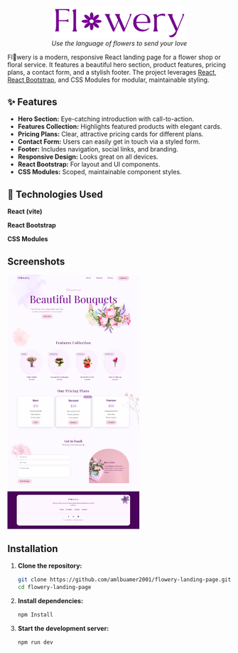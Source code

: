 <p align="center">
  <img width="297" alt="logo" src="https://github.com/amlbuamer2001/flowery-landing-page/blob/master/src/assets/icons/header-logo.svg" />
  <br>
  <em>Use the language of flowers to send your love</em>
</p>

Fl🌸wery is a modern, responsive React landing page for a flower shop or floral service. It features a beautiful hero section, product features, pricing plans, a contact form, and a stylish footer. The project leverages [React](https://react.dev/), [React Bootstrap](https://react-bootstrap.github.io/), and CSS Modules for modular, maintainable styling.

## ✨ Features

- **Hero Section:** Eye-catching introduction with call-to-action.
- **Features Collection:** Highlights featured products with elegant cards.
- **Pricing Plans:** Clear, attractive pricing cards for different plans.
- **Contact Form:** Users can easily get in touch via a styled form.
- **Footer:** Includes navigation, social links, and branding.
- **Responsive Design:** Looks great on all devices.
- **React Bootstrap:** For layout and UI components.
- **CSS Modules:** Scoped, maintainable component styles.

## 🧩 Technologies Used
**React (vite)**

**React Bootstrap**

**CSS Modules**

## Screenshots
  <img width="297" alt="logo" src="https://github.com/amlbuamer2001/flowery-landing-page/blob/master/screencapture.png" />


## Installation

1. **Clone the repository:**
   ```sh
   git clone https://github.com/amlbuamer2001/flowery-landing-page.git
   cd flowery-landing-page
2. **Install dependencies:**
   ```sh
   npm Install
3. **Start the development server:**
   ```sh
   npm run dev



